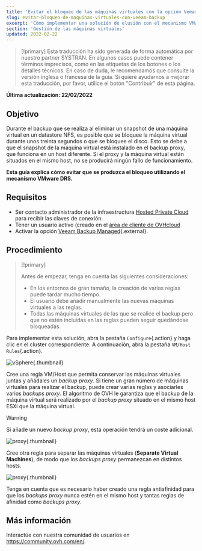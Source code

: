 ```yaml
---
title: 'Evitar el bloqueo de las máquinas virtuales con la opción Veeam Backup Managed'
slug: evitar-bloqueo-de-maquinas-virtuales-con-veeam-backup
excerpt: 'Cómo implementar una solución de elusión con el mecanismo VMware DRS'
section: 'Gestión de las máquinas virtuales'
updated: 2022-02-22
---
```


> [!primary]
> Esta traducción ha sido generada de forma automática por nuestro partner SYSTRAN. En algunos casos puede contener términos imprecisos, como en las etiquetas de los botones o los detalles técnicos. En caso de duda, le recomendamos que consulte la versión inglesa o francesa de la guía. Si quiere ayudarnos a mejorar esta traducción, por favor, utilice el botón "Contribuir" de esta página.
>

**Última actualización: 22/02/2022**

## Objetivo

Durante el backup que se realiza al eliminar un snapshot de una máquina virtual en un datastore NFS, es posible que se bloquee la máquina virtual durante unos treinta segundos o que se bloquee el disco.
Esto se debe a que el snapshot de la máquina virtual está instalado en el backup proxy, que funciona en un host diferente. Si el proxy y la máquina virtual están situados en el mismo host, no se producirá ningún fallo de funcionamiento.

**Esta guía explica cómo evitar que se produzca el bloqueo utilizando el mecanismo VMware DRS.**

## Requisitos

- Ser contacto administrador de la infraestructura [Hosted Private Cloud](https://www.ovhcloud.com/es-es/enterprise/products/hosted-private-cloud/) para recibir las claves de conexión.
- Tener un usuario activo (creado en el [área de cliente de OVHcloud](https://www.ovh.com/auth/?action=gotomanager&from=https://www.ovh.es/&ovhSubsidiary=es)
- Activar la opción [Veeam Backup Managed](https://www.ovhcloud.com/es-es/enterprise/products/hosted-private-cloud/veeam-backup-managed/){.external}.

## Procedimiento

> [!primary]
>
> Antes de empezar, tenga en cuenta las siguientes consideraciones:
>
> - En los entornos de gran tamaño, la creación de varias reglas puede tardar mucho tiempo.
> - El usuario debe añadir manualmente las nuevas máquinas virtuales a las reglas.
> - Todas las máquinas virtuales de las que se realice el backup pero que no estén incluidas en las reglas pueden seguir quedándose bloqueadas.
>

Para implementar esta solución, abra la pestaña `Configure`{.action} y haga clic en el cluster correspondiente. A continuación, abra la pestaña `VM/Host Rules`{.action}.

![vSphere](images/en01add.png){.thumbnail}

Cree una regla VM/Host que permita conservar las máquinas virtuales juntas y añádales un *backup proxy*. Si tiene un gran número de máquinas virtuales para realizar el backup, puede crear varias reglas y asociarles varios *backups proxy*. El algoritmo de OVH le garantiza que el backup de la máquina virtual será realizado por el *backup proxy* situado en el mismo host ESXi que la máquina virtual.

> [!warning]
>
> Si añade un nuevo *backup proxy*, esta operación tendrá un coste adicional.
>

![proxy](images/en02proxy.png){.thumbnail}

Cree otra regla para separar las máquinas virtuales (**Separate Virtual Machines**), de modo que los *backups proxy* permanezcan en distintos hosts.

![proxy](images/en03proxy2.png){.thumbnail}

Tenga en cuenta que es necesario haber creado una regla antiafinidad para que los *backups proxy* nunca estén en el mismo host y tantas reglas de afinidad como *backups proxy*.

## Más información

Interactúe con nuestra comunidad de usuarios en <https://community.ovh.com/en/>.
